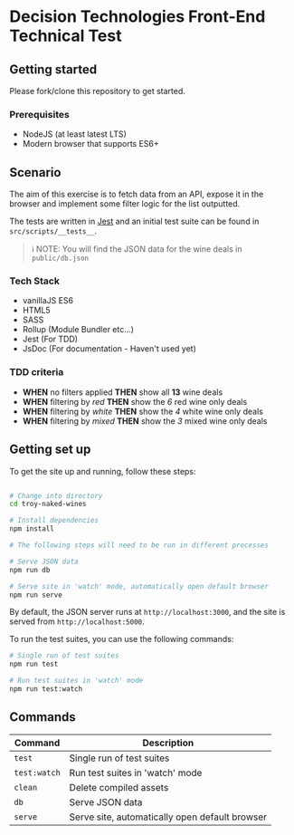 # Decision Technologies Front-End Technical Test

## Getting started

Please fork/clone this repository to get started.

### Prerequisites

- NodeJS (at least latest LTS)
- Modern browser that supports ES6+

## Scenario

The aim of this exercise is to fetch data from an API, expose it in the browser and implement some filter logic for the list outputted.

The tests are written in [Jest](https://jestjs.io/) and an initial test suite can be found in `src/scripts/__tests__`.

> ℹ️ NOTE: You will find the JSON data for the wine deals in `public/db.json`

### Tech Stack

- vanillaJS ES6
- HTML5
- SASS
- Rollup (Module Bundler etc...)
- Jest (For TDD)
- JsDoc (For documentation - Haven't used yet)

### TDD criteria

- **WHEN** no filters applied **THEN** show all **13** wine deals
- **WHEN** filtering by _red_ **THEN** show the *6* red wine only deals
- **WHEN** filtering by _white_ **THEN** show the *4* white wine only deals
- **WHEN** filtering by _mixed_ **THEN** show the *3* mixed wine only deals

## Getting set up

To get the site up and running, follow these steps:

```bash

# Change into directory
cd troy-naked-wines

# Install dependencies
npm install

# The following steps will need to be run in different processes

# Serve JSON data
npm run db

# Serve site in 'watch' mode, automatically open default browser
npm run serve
```

By default, the JSON server runs at `http://localhost:3000`, and the site is served from `http://localhost:5000`.

To run the test suites, you can use the following commands:

```bash
# Single run of test suites
npm run test

# Run test suites in 'watch' mode
npm run test:watch
```

## Commands

| Command      | Description                                    |
| ------------ | ---------------------------------------------- |
| `test`       | Single run of test suites                      |
| `test:watch` | Run test suites in 'watch' mode                |
| `clean`      | Delete compiled assets                         |
| `db`         | Serve JSON data                                |
| `serve`      | Serve site, automatically open default browser |
